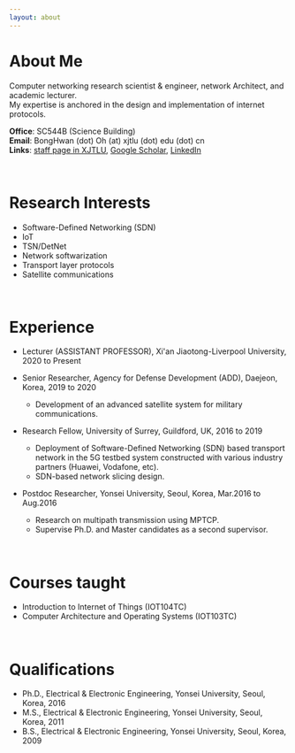 ```yaml
---
layout: about 
---
```


# About Me
Computer networking research scientist & engineer, network Architect, and academic lecturer.     
My expertise is anchored in the design and implementation of internet protocols.

__Office__: SC544B (Science Building)   
__Email__: BongHwan (dot) Oh (at) xjtlu (dot) edu (dot) cn    
__Links__: [staff page in XJTLU](https://www.xjtlu.edu.cn/en/departments/academic-departments/entrepreneur-college-taicang/staff/bonghwan-oh), 
[Google Scholar](https://scholar.google.co.uk/citations?hl=en&user=rMXzSyAAAAAJ), 
[LinkedIn](https://www.linkedin.com/in/bong-hwan-oh-019300108/)

<br/>

# Research Interests
* Software-Defined Networking (SDN)
* IoT
* TSN/DetNet 
* Network softwarization
* Transport layer protocols
* Satellite communications

<br/>

# Experience
* Lecturer (ASSISTANT PROFESSOR), Xi'an Jiaotong-Liverpool University, 2020 to Present

* Senior Researcher, Agency for Defense Development (ADD), Daejeon, Korea, 2019 to 2020
  * Development of an advanced satellite system for military communications.

* Research Fellow, University of Surrey, Guildford, UK, 2016 to 2019
  * Deployment of Software-Defined Networking (SDN) based transport network in the 5G testbed system constructed with various industry partners (Huawei, Vodafone, etc).
  * SDN-based network slicing design.

* Postdoc Researcher, Yonsei University, Seoul, Korea, Mar.2016 to Aug.2016
  * Research on multipath transmission using MPTCP.
  * Supervise Ph.D. and Master candidates as a second supervisor.

<br/>

# Courses taught
* Introduction to Internet of Things (IOT104TC)
* Computer Architecture and Operating Systems (IOT103TC)

<br/>

# Qualifications
* Ph.D., Electrical & Electronic Engineering, Yonsei University, Seoul, Korea, 2016
* M.S.,  Electrical & Electronic Engineering, Yonsei University, Seoul, Korea, 2011
* B.S.,  Electrical & Electronic Engineering, Yonsei University, Seoul, Korea, 2009


